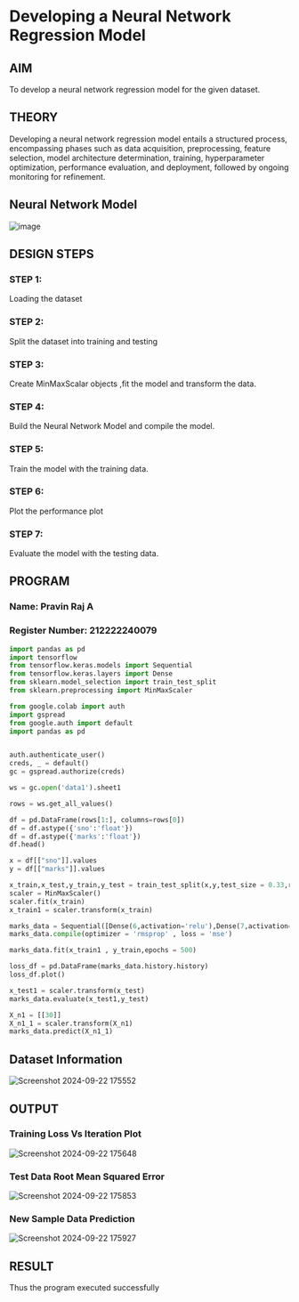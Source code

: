 # Developing a Neural Network Regression Model

## AIM

To develop a neural network regression model for the given dataset.

## THEORY

Developing a neural network regression model entails a structured process, encompassing phases such as data acquisition, preprocessing, feature selection, model architecture determination, training, hyperparameter optimization, performance evaluation, and deployment, followed by ongoing monitoring for refinement.

## Neural Network Model

![image](https://github.com/user-attachments/assets/b868e4cd-4c1a-432b-a8d2-af7f44e57f15)


## DESIGN STEPS

### STEP 1:

Loading the dataset

### STEP 2:

Split the dataset into training and testing

### STEP 3:

Create MinMaxScalar objects ,fit the model and transform the data.

### STEP 4:

Build the Neural Network Model and compile the model.

### STEP 5:

Train the model with the training data.

### STEP 6:

Plot the performance plot

### STEP 7:

Evaluate the model with the testing data.

## PROGRAM
### Name: Pravin Raj A
### Register Number: 212222240079

```python
import pandas as pd
import tensorflow
from tensorflow.keras.models import Sequential
from tensorflow.keras.layers import Dense
from sklearn.model_selection import train_test_split
from sklearn.preprocessing import MinMaxScaler
```
```python
from google.colab import auth
import gspread
from google.auth import default
import pandas as pd


auth.authenticate_user()
creds, _ = default()
gc = gspread.authorize(creds)

ws = gc.open('data1').sheet1

rows = ws.get_all_values()
```
```python
df = pd.DataFrame(rows[1:], columns=rows[0])
df = df.astype({'sno':'float'})
df = df.astype({'marks':'float'})
df.head()

x = df[["sno"]].values
y = df[["marks"]].values
```
```python
x_train,x_test,y_train,y_test = train_test_split(x,y,test_size = 0.33,random_state = 33)
scaler = MinMaxScaler()
scaler.fit(x_train)
x_train1 = scaler.transform(x_train)
```
```python
marks_data = Sequential([Dense(6,activation='relu'),Dense(7,activation='relu'),Dense(1)])
marks_data.compile(optimizer = 'rmsprop' , loss = 'mse')

marks_data.fit(x_train1 , y_train,epochs = 500)

loss_df = pd.DataFrame(marks_data.history.history)
loss_df.plot()

x_test1 = scaler.transform(x_test)
marks_data.evaluate(x_test1,y_test)

X_n1 = [[30]]
X_n1_1 = scaler.transform(X_n1)
marks_data.predict(X_n1_1)
```
## Dataset Information

![Screenshot 2024-09-22 175552](https://github.com/user-attachments/assets/86599e84-b686-4683-bee0-bfd9c8e4b6f4)

## OUTPUT

### Training Loss Vs Iteration Plot

![Screenshot 2024-09-22 175648](https://github.com/user-attachments/assets/c949fb6a-576b-47b3-996c-86dcbd944ac2)


### Test Data Root Mean Squared Error

![Screenshot 2024-09-22 175853](https://github.com/user-attachments/assets/6951b9d9-a2ab-445a-b7a8-a6a7fe404bee)


### New Sample Data Prediction

![Screenshot 2024-09-22 175927](https://github.com/user-attachments/assets/a63764fe-2015-4a1c-8cbd-af301e5947b6)


## RESULT

Thus the program executed successfully
